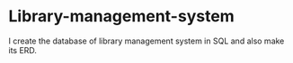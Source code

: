 # Library-management-system
I create the database of library management system in SQL and also make its ERD.
